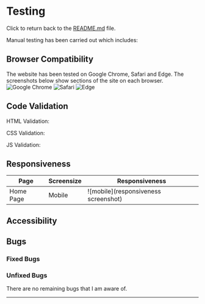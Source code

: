 # Testing

Click to return back to the [README.md](README.md) file. 

Manual testing has been carried out which includes:

## Browser Compatibility 

The website has been tested on Google Chrome, Safari and Edge. The screenshots below show sections of the site on each browser.
![Google Chrome](screenshot)
![Safari](screenshot)
![Edge](screenshot)

## Code Validation

HTML Validation:

CSS Validation:

JS Validation:

## Responsiveness

| Page | Screensize | Responsiveness |
| --- | --- | --- |
| Home Page | Mobile | ![mobile](responsiveness screenshot) |

## Accessibility

## Bugs

### Fixed Bugs

### Unfixed Bugs

There are no remaining bugs that I am aware of.

---